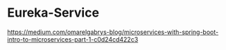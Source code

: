 # Eureka-Service

https://medium.com/omarelgabrys-blog/microservices-with-spring-boot-intro-to-microservices-part-1-c0d24cd422c3
